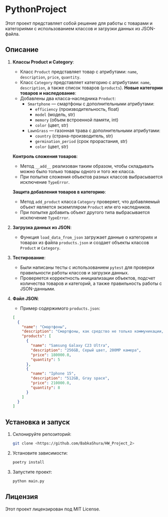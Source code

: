 # PythonProject

Этот проект представляет собой решение для работы с товарами и категориями с использованием классов и загрузки данных из JSON-файла.

## Описание

1. **Классы Product и Category**:
   - Класс `Product` представляет товар с атрибутами: `name`, `description`, `price`, `quantity`.
   - Класс `Category` представляет категорию с атрибутами: `name`, `description`, а также список товаров (`products`).
   **Новые категории товаров и наследование**:
   - Добавлены два класса-наследника `Product`:
     - `Smartphone` — смартфоны с дополнительными атрибутами:
       - `efficiency` (производительность, float)
       - `model` (модель, str)
       - `memory` (объем встроенной памяти, int)
       - `color` (цвет, str)
     - `LawnGrass` — газонная трава с дополнительными атрибутами:
       - `country` (страна-производитель, str)
       - `germination_period` (срок прорастания, str)
       - `color` (цвет, str)

   **Контроль сложения товаров**:
   - Метод `__add__` реализован таким образом, чтобы складывать можно было только товары одного и того же класса.
   - При попытке сложения объектов разных классов выбрасывается исключение `TypeError`.

   **Защита добавления товаров в категорию**:
   - Метод `add_product` класса `Category` проверяет, что добавляемый объект является экземпляром `Product` или его наследников.
   - При попытке добавить объект другого типа выбрасывается исключение `TypeError`.


2. **Загрузка данных из JSON**:
   - Функция `load_data_from_json` загружает данные о категориях и товарах из файла `products.json` и создает объекты классов `Product` и `Category`.

3. **Тестирование**:
   - Были написаны тесты с использованием `pytest` для проверки правильности работы классов и загрузки данных.
   - Проверяется корректность инициализации объектов, подсчет количества товаров и категорий, а также правильность работы с JSON-данными.

4. **Файл JSON**:
   - Пример содержимого `products.json`:
   ```json
   [
     {
       "name": "Смартфоны",
       "description": "Смартфоны, как средство не только коммуникации, но и получения дополнительных функций для удобства жизни",
       "products": [
         {
           "name": "Samsung Galaxy C23 Ultra",
           "description": "256GB, Серый цвет, 200MP камера",
           "price": 180000.0,
           "quantity": 5
         },
         {
           "name": "Iphone 15",
           "description": "512GB, Gray space",
           "price": 210000.0,
           "quantity": 8
         }
       ]
     }
   ]
   ```

## Установка и запуск

1. Склонируйте репозиторий:
   ```bash
   git clone <https://github.com/BabkaShura/HW_Project_2>
   ```

2. Установите зависимости:
   ```bash
   poetry install
   ```

3. Запустите проект:
   ```bash
   python main.py
   ```

## Лицензия

Этот проект лицензирован под MIT License.